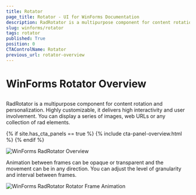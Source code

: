 ```yaml
---
title: Rotator
page_title: Rotator - UI for WinForms Documentation
description: RadRotator is a multipurpose component for content rotation and personalization. Highly customizable, it delivers high interactivity and user involvement.
slug: winforms/rotator
tags: rotator
published: True
position: 0
CTAControlName: Rotator
previous_url: rotator-overview
---
```


# WinForms Rotator Overview

## 

RadRotator is a multipurpose component for content rotation and personalization. Highly customizable, it delivers high interactivity and user involvement. You can display a series of images, web URLs or any collection of rad elements.

{% if site.has_cta_panels == true %}
{% include cta-panel-overview.html %}
{% endif %}

![WinForms RadRotator Overview](images/rotator-overview001.png)

Animation between frames can be opaque or transparent and the movement can be in any direction. You can adjust the level of granularity and interval between frames.

![WinForms RadRotator Rotator Frame Animation](images/rotator-overview002.png)
